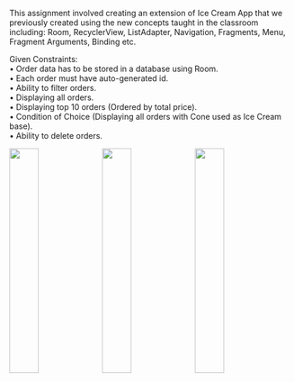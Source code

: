 This assignment involved creating an extension of Ice Cream App that we previously created using the new concepts taught in the classroom including: Room, RecyclerView, ListAdapter, Navigation, Fragments, Menu, Fragment Arguments, Binding etc.

Given Constraints:\
•	Order data has to be stored in a database using Room.\
•	Each order must have auto-generated id.\
•	Ability to filter orders.\
•	Displaying all orders.\
•	Displaying top 10 orders (Ordered by total price).\
•	Condition of Choice (Displaying all orders with Cone used as Ice Cream base).\
•	Ability to delete orders. 

<img src="https://user-images.githubusercontent.com/90479242/211159425-d3536ae9-a438-46e9-9e8f-514c09118804.png" width=32% height=32%>

<img src="https://user-images.githubusercontent.com/90479242/211159410-d8cd8403-1398-4c65-aff7-d61085f18691.png" width=32% height=32%>

<img src="https://user-images.githubusercontent.com/90479242/211159428-73a6480d-820c-4028-946e-077f33d1c51a.png" width=32% height=32%>


